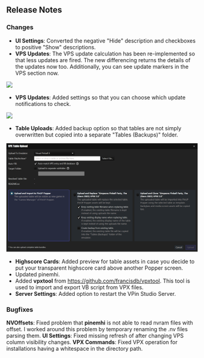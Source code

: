 ## Release Notes

### Changes


- **UI Settings**: Converted the negative "Hide" description and checkboxes to positive "Show" descriptions.
- **VPS Updates**: The VPS update calculation has been re-implemented so that less updates are fired. The new differencing returns the details of the updates now too. Additionally, you can see update markers in the VPS section now.

<img src="https://raw.githubusercontent.com/syd711/vpin-studio/main/documentation/vps/update-markers.png" width="300" />

- **VPS Updates**: Added settings so that you can choose which update notifications to check.

<img src="https://raw.githubusercontent.com/syd711/vpin-studio/main/documentation/preferences/ui-settings.png" width="500" />


- **Table Uploads**: Added backup option so that tables are not simply overwritten but copied into a separate "Tables (Backups)" folder.

<img src="https://raw.githubusercontent.com/syd711/vpin-studio/main/documentation/tables/uploads.png" width="600" />

- **Highscore Cards**: Added preview for table assets in case you decide to put your transparent highscore card above another Popper screen.
- Updated pinemhi.
- Added **vpxtool** from https://github.com/francisdb/vpxtool. This tool is used to import and export VB script from VPX files.
- **Server Settings**: Added option to restart the VPin Studio Server.

### Bugfixes

**NVOffsets**: Fixed problem that **pinemhi** is not able to read nvram files with offset. I worked around this problem by temporary renaming the .nv files parsing them.
**UI Settings**: Fixed missing refresh of after changing VPS column visibility changes.
**VPX Commands**: Fixed VPX operation for installations having a whitespace in the directory path.